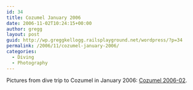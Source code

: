 ```yaml
---
id: 34
title: Cozumel January 2006
date: 2006-11-02T10:24:15+00:00
author: gregg
layout: post
guid: http://wp.greggkellogg.railsplayground.net/wordpress/?p=34
permalink: /2006/11/cozumel-january-2006/
categories:
  - Diving
  - Photography
---
```

Pictures from dive trip to Cozumel in January 2006: [Cozumel 2006-02](/galleries/Cozumel%202006-02/index.html).